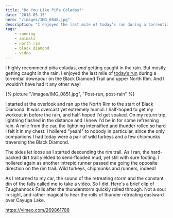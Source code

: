 ```yaml
---
title: "Do You Like Piña Coladas?"
date: "2018-05-15"
hero: "/images/IMG_0848.jpg"
description: "I enjoyed the last mile of today’s run during a torrential downpour on the Black Diamond Trail and upper North Rim. And I wouldn’t have had it any other way!"
tags:
    - running
    - animals
    - north rim
    - black diamond
    - video
---
```


I highly recommend piña coladas, _and_ getting caught in the rain. But mostly getting caught in the rain. I enjoyed the last mile of [today’s run](https://www.strava.com/activities/1573484054) during a torrential downpour on the Black Diamond Trail and upper North Rim. And I wouldn’t have had it any other way!

{% picture "/images/IMG_0851.jpg", "Post-run, post-rain" %}

I started at the overlook and ran up the North Rim to the start of Black Diamond. It was overcast yet extremely humid. I half-hoped to get my workout in before the rain, and half-hoped I'd get soaked. On my return trip, lightning flashed in the distance and I knew I'd be in for some refreshing rain. A mile from the car, the lightning intensified and thunder rolled so hard I felt it in my chest. I hollered "yeah!" to nobody in particular, since the only companions I had today were a pair of wild turkeys and a few chipmunks traversing the Black Diamond.

The skies let loose as I started descending the rim trail. As I ran, the hard-packed dirt trail yielded to semi-flooded mud, yet still with sure footing. I hollered again as another intrepid runner passed me going the opposite direction on the rim trail. Wild turkeys, chipmunks and runners, indeed!

As I returned to my car, the sound of the retreating storm and the constant din of the falls called me to take a video. So I did. Here's a brief clip of Taughannock Falls after the thunderstorm quickly rolled through. Not a soul in sight, and rather magical to hear the rolls of thunder retreating eastward over Cayuga Lake.

https://vimeo.com/269861788
